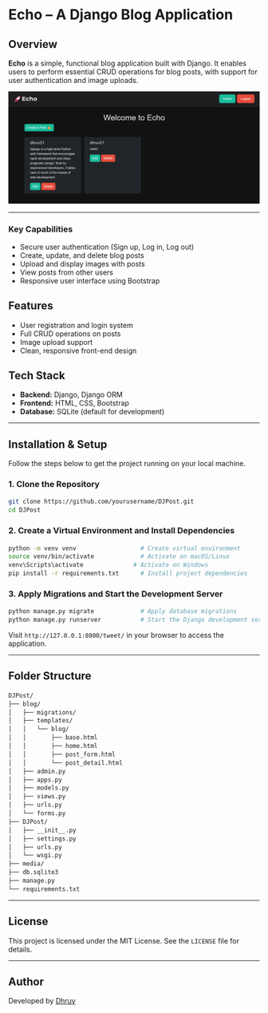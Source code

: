 # Echo – A Django Blog Application

## Overview

**Echo** is a simple, functional blog application built with Django. It enables users to perform essential CRUD operations for blog posts, with support for user authentication and image uploads.

![Screenshot](media/photos/screenshot.png)

---

### Key Capabilities

- Secure user authentication (Sign up, Log in, Log out)  
- Create, update, and delete blog posts  
- Upload and display images with posts  
- View posts from other users  
- Responsive user interface using Bootstrap

## Features

- User registration and login system  
- Full CRUD operations on posts  
- Image upload support  
- Clean, responsive front-end design  

## Tech Stack

- **Backend:** Django, Django ORM  
- **Frontend:** HTML, CSS, Bootstrap  
- **Database:** SQLite (default for development)

---

## Installation & Setup

Follow the steps below to get the project running on your local machine.

### 1. Clone the Repository

```bash
git clone https://github.com/yourusername/DJPost.git
cd DJPost
```

### 2. Create a Virtual Environment and Install Dependencies

```bash
python -m venv venv                  # Create virtual environment
source venv/bin/activate             # Activate on macOS/Linux
venv\Scripts\activate              # Activate on Windows
pip install -r requirements.txt      # Install project dependencies
```

### 3. Apply Migrations and Start the Development Server

```bash
python manage.py migrate             # Apply database migrations
python manage.py runserver           # Start the Django development server
```

Visit `http://127.0.0.1:8000/tweet/` in your browser to access the application.

---

## Folder Structure

```txt
DJPost/
├── blog/
│   ├── migrations/
│   ├── templates/
│   │   └── blog/
│   │       ├── base.html
│   │       ├── home.html
│   │       ├── post_form.html
│   │       └── post_detail.html
│   ├── admin.py
│   ├── apps.py
│   ├── models.py
│   ├── views.py
│   ├── urls.py
│   └── forms.py
├── DJPost/
│   ├── __init__.py
│   ├── settings.py
│   ├── urls.py
│   └── wsgi.py
├── media/
├── db.sqlite3
├── manage.py
└── requirements.txt
```

---

## License

This project is licensed under the MIT License. See the `LICENSE` file for details.

---

## Author

Developed by [Dhruv](https://github.com/dhryvgh)
